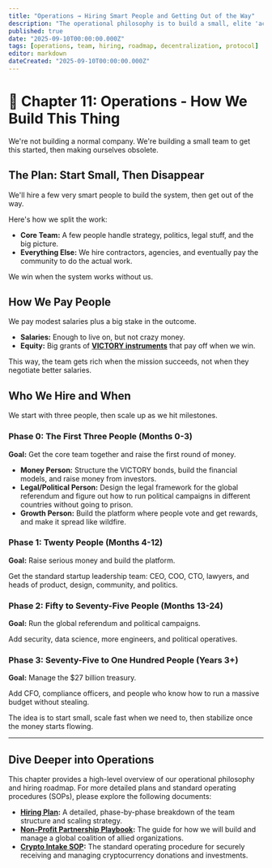 ```yaml
---
title: "Operations → Hiring Smart People and Getting Out of the Way"
description: "The operational philosophy is to build a small, elite 'activation team' whose goal is to create a self-sustaining protocol and then make themselves obsolete."
published: true
date: "2025-09-10T00:00:00.000Z"
tags: [operations, team, hiring, roadmap, decentralization, protocol]
editor: markdown
dateCreated: "2025-09-10T00:00:00.000Z"
---
```


# 📖 Chapter 11: Operations - How We Build This Thing

We're not building a normal company. We're building a small team to get this started, then making ourselves obsolete.

## The Plan: Start Small, Then Disappear

We'll hire a few very smart people to build the system, then get out of the way.

Here's how we split the work:

- **Core Team:** A few people handle strategy, politics, legal stuff, and the big picture.
- **Everything Else:** We hire contractors, agencies, and eventually pay the community to do the actual work.

We win when the system works without us.

## How We Pay People

We pay modest salaries plus a big stake in the outcome.

- **Salaries:** Enough to live on, but not crazy money.
- **Equity:** Big grants of **[VICTORY instruments](./economics.md)** that pay off when we win.

This way, the team gets rich when the mission succeeds, not when they negotiate better salaries.

## Who We Hire and When

We start with three people, then scale up as we hit milestones.

### Phase 0: The First Three People (Months 0-3)

**Goal:** Get the core team together and raise the first round of money.

- **Money Person:** Structure the VICTORY bonds, build the financial models, and raise money from investors.
- **Legal/Political Person:** Design the legal framework for the global referendum and figure out how to run political campaigns in different countries without going to prison.
- **Growth Person:** Build the platform where people vote and get rewards, and make it spread like wildfire.

### Phase 1: Twenty People (Months 4-12)

**Goal:** Raise serious money and build the platform.

Get the standard startup leadership team: CEO, COO, CTO, lawyers, and heads of product, design, community, and politics.

### Phase 2: Fifty to Seventy-Five People (Months 13-24)

**Goal:** Run the global referendum and political campaigns.

Add security, data science, more engineers, and political operatives.

### Phase 3: Seventy-Five to One Hundred People (Years 3+)

**Goal:** Manage the $27 billion treasury.

Add CFO, compliance officers, and people who know how to run a massive budget without stealing.

The idea is to start small, scale fast when we need to, then stabilize once the money starts flowing.

---

## Dive Deeper into Operations

This chapter provides a high-level overview of our operational philosophy and hiring roadmap. For more detailed plans and standard operating procedures (SOPs), please explore the following documents:

- **[Hiring Plan](./careers/hiring-plan.md):** A detailed, phase-by-phase breakdown of the team structure and scaling strategy.
- **[Non-Profit Partnership Playbook](./operations/nonprofit-partnership-playbook.md):** The guide for how we will build and manage a global coalition of allied organizations.
- **[Crypto Intake SOP](./operations/crypto-intake-sop.md):** The standard operating procedure for securely receiving and managing cryptocurrency donations and investments.
